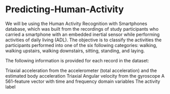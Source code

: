 # Predicting-Human-Activity
<p>We will be using the Human Activity Recognition with Smartphones database, which was built from the recordings of study participants who carried a smartphone with an embedded inertial sensor while performing activities of daily living (ADL). The objective is to classify the activities the participants performed into one of the six following categories: walking, walking upstairs, walking downstairs, sitting, standing, and laying.

The following information is provided for each record in the dataset:

Triaxial acceleration from the accelerometer (total acceleration) and the estimated body acceleration
Triaxial Angular velocity from the gyroscope
A 561-feature vector with time and frequency domain variables
The activity label</p>
